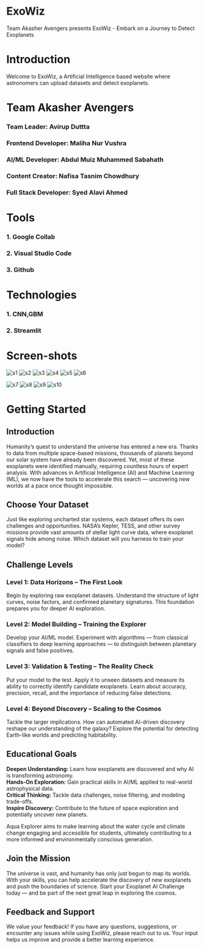# ExoWiz
 Team Akasher Avengers presents ExoWiz - Embark on a Journey to Detect Exoplanets

# Introduction
 Welcome to ExoWiz, a Artificial Intelligence based website where astronomers can upload datasets and detect exoplanets.

# Team Akasher Avengers
 ### **Team Leader:**    Avirup Duttta<br>
 ### **Frontend Developer:**   Maliha Nur Vushra<br>
 ### **AI/ML Developer:**   Abdul Muiz Muhammed Sabahath<br>
 ### **Content Creator:**   Nafisa Tasnim Chowdhury<br>
 ### **Full Stack Developer:**   Syed Alavi Ahmed


# Tools
   ### 1. Google Collab
   ### 2. Visual Studio Code
   ### 3. Github

# Technologies
   ### 1. CNN,GBM
   ### 2. Streamlit
   # Screen-shots


![s1](https://github.com/AvirupOG/ExoWiz/blob/main/images/Screenshot%202025-10-03%20161925.png)
![s2](https://github.com/AvirupOG/ExoWiz/blob/main/images/Screenshot%202025-10-03%20162137.png) 
![s3](https://github.com/AvirupOG/ExoWiz/blob/main/images/Screenshot%202025-10-03%20162229.png)
![s4](https://github.com/AvirupOG/ExoWiz/blob/main/images/Screenshot%202025-10-03%20162418.png)
![s5](https://github.com/AvirupOG/ExoWiz/blob/main/images/Screenshot%202025-10-03%20162538.png) 
![s6](https://github.com/AvirupOG/ExoWiz/blob/main/images/Screenshot%202025-10-03%20162611.png)

![s7](https://github.com/AvirupOG/ExoWiz/blob/main/images/Screenshot%202025-10-03%20162639.png)
![s8](https://github.com/AvirupOG/ExoWiz/blob/main/images/Screenshot%202025-10-03%20162701.png)
![s9](https://github.com/AvirupOG/ExoWiz/blob/main/images/Screenshot%202025-10-03%20162718.png)
![s10](https://github.com/AvirupOG/ExoWiz/blob/main/images/Screenshot%202025-10-03%20162746.png)










# Getting Started
## Introduction
Humanity’s quest to understand the universe has entered a new era. Thanks to data from multiple space-based missions, thousands of planets beyond our solar system have already been discovered. Yet, most of these exoplanets were identified manually, requiring countless hours of expert analysis. With advances in Artificial Intelligence (AI) and Machine Learning (ML), we now have the tools to accelerate this search — uncovering new worlds at a pace once thought impossible.

## Choose Your Dataset
Just like exploring uncharted star systems, each dataset offers its own challenges and opportunities. NASA’s Kepler, TESS, and other survey missions provide vast amounts of stellar light curve data, where exoplanet signals hide among noise. Which dataset will you harness to train your model?

## Challenge Levels
### Level 1: Data Horizons – The First Look
Begin by exploring raw exoplanet datasets. Understand the structure of light curves, noise factors, and confirmed planetary signatures. This foundation prepares you for deeper AI exploration.

### Level 2: Model Building – Training the Explorer
Develop your AI/ML model. Experiment with algorithms — from classical classifiers to deep learning approaches — to distinguish between planetary signals and false positives.

### Level 3: Validation & Testing – The Reality Check
Put your model to the test. Apply it to unseen datasets and measure its ability to correctly identify candidate exoplanets. Learn about accuracy, precision, recall, and the importance of reducing false detections.

### Level 4: Beyond Discovery – Scaling to the Cosmos
Tackle the larger implications. How can automated AI-driven discovery reshape our understanding of the galaxy? Explore the potential for detecting Earth-like worlds and predicting habitability.

## Educational Goals
 **Deepen Understanding:** Learn how exoplanets are discovered and why AI is transforming astronomy.<br>
 **Hands-On Exploration:** Gain practical skills in AI/ML applied to real-world astrophysical data.<br>
 **Critical Thinking:** Tackle data challenges, noise filtering, and modeling trade-offs.<br>
 **Inspire Discovery:** Contribute to the future of space exploration and potentially uncover new planets.<br>

Aqua Explorer aims to make learning about the water cycle and climate change engaging and accessible for students, ultimately contributing to a more informed and environmentally conscious generation.

## Join the Mission
The universe is vast, and humanity has only just begun to map its worlds. With your skills, you can help accelerate the discovery of new exoplanets and push the boundaries of science.
Start your Exoplanet AI Challenge today — and be part of the next great leap in exploring the cosmos.
## Feedback and Support
We value your feedback! If you have any questions, suggestions, or encounter any issues while using ExoWiz, please reach out to us. Your input helps us improve and provide a better learning experience.



